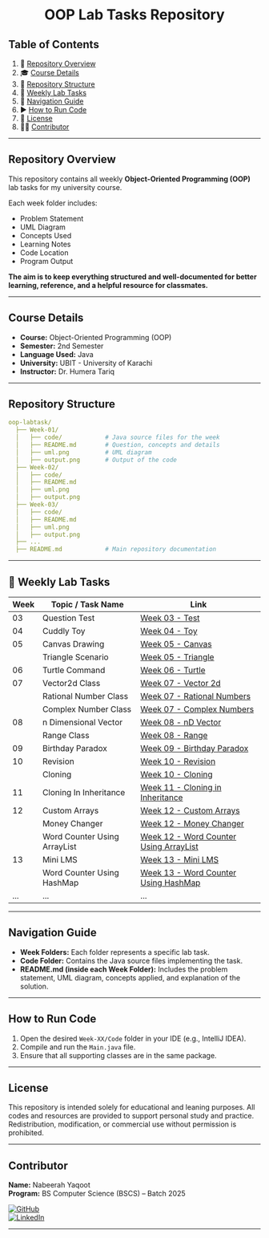 <h1 align="center"> OOP Lab Tasks Repository </h1>

## Table of Contents

1. 📖 [Repository Overview](#repository-overview)
2. 🎓 [Course Details](#course-details)
3. 📂 [Repository Structure](#repository-structure)
4. 📅 [Weekly Lab Tasks](#weekly-lab-tasks)
5. 🧭 [Navigation Guide](#navigation-guide)
6. ▶️ [How to Run Code](#how-to-run-code)
7. 📜 [License](#license)
8. 👩‍💻 [Contributor](#contributor)

---

## Repository Overview

This repository contains all weekly **Object-Oriented Programming (OOP)** lab tasks for my university course.  

Each week folder includes:

- Problem Statement
- UML Diagram
- Concepts Used
- Learning Notes
- Code Location
- Program Output 

**The aim is to keep everything structured and well-documented for better learning, reference, and a helpful resource for classmates.**

---

## Course Details

- **Course:** Object-Oriented Programming (OOP)
- **Semester:** 2nd Semester
- **Language Used:** Java
- **University:** UBIT - University of Karachi
- **Instructor:** Dr. Humera Tariq

---

## Repository Structure

```yaml
oop-labtask/
  ├── Week-01/
  │   ├── code/            # Java source files for the week
  │   ├── README.md        # Question, concepts and details 
  │   ├── uml.png          # UML diagram 
  │   ├── output.png       # Output of the code 
  ├── Week-02/
  │   ├── code/
  │   ├── README.md
  │   ├── uml.png
  │   ├── output.png           
  ├── Week-03/
  │   ├── code/
  │   ├── README.md
  │   ├── uml.png
  │   ├── output.png           
  ├── ...
  ├── README.md            # Main repository documentation

```

---

## 📅 Weekly Lab Tasks

| Week | Topic / Task Name            | Link                                                                              |
|------|------------------------------|-----------------------------------------------------------------------------------|
| 03   | Question Test                | [Week 03 - Test](src/Week03_QuestionTest)                                         |
| 04   | Cuddly Toy                   | [Week 04 - Toy](src/Week04_CuddlyToys)                                            |
| 05   | Canvas Drawing               | [Week 05 - Canvas](src/Week05_Canvas_Drawing)                                     |
|      | Triangle Scenario            | [Week 05 - Triangle](src/Week05_Triangle_Scenario)                                |
| 06   | Turtle Command               | [Week 06 - Turtle](src/Week06_Turtle_Command)                                     |
| 07   | Vector2d Class               | [Week 07 - Vector 2d](src/Week07_Vector2D)                                        |
|      | Rational Number Class        | [Week 07 - Rational Numbers](src/Week07_RationalNumbers)                          |
|      | Complex Number Class         | [Week 07 - Complex Numbers](src/Week07_ComplexNumbers)                            |
| 08   | n Dimensional Vector         | [Week 08 - nD Vector](src/Week08_n_DimensionalVectors)                            |
|      | Range Class                  | [Week 08 - Range](src/Week08_Range)                                               |
| 09   | Birthday Paradox             | [Week 09 - Birthday Paradox](src/Week09_Birthday_Paradox)                         |
| 10   | Revision                     | [Week 10 - Revision](src/Week10_Revision)                                         |
|      | Cloning                      | [Week 10 - Cloning](src/Week10_Cloning)                                           |
| 11   | Cloning In Inheritance       | [Week 11 - Cloning in Inheritance](src/Week11_Cloning_In_Inheritance)             |
| 12   | Custom Arrays                | [Week 12 - Custom Arrays](src/Week12_Custom_Arrays)                               |
|      | Money Changer                | [Week 12 - Money Changer](src/Week12_Money_Changer)                               |
|      | Word Counter Using ArrayList | [Week 12 - Word Counter Using ArrayList](src/Week12_Word_Counter_Using_ArrayList) |
| 13   | Mini LMS                     | [Week 13 - Mini LMS](src/Week13_Mini_LMS)                                         |
|      | Word Counter Using HashMap   | [Week 13 - Word Counter Using HashMap](src/Week13_Word_Counter_Using_HashMap)     |
| ...  | ...                          | ...                                                                               |

---

## Navigation Guide

- **Week Folders:** Each folder represents a specific lab task.
- **Code Folder:** Contains the Java source files implementing the task.
- **README.md (inside each Week Folder):** Includes the problem statement, UML diagram, concepts applied, and explanation of the solution.

---

## How to Run Code

1. Open the desired `Week-XX/Code` folder in your IDE (e.g., IntelliJ IDEA).
2. Compile and run the `Main.java` file.
3. Ensure that all supporting classes are in the same package.

---

## License
This repository is intended solely for educational and leaning purposes. All codes and resources are provided to support personal study and practice. Redistribution, modification, or commercial use without permission is prohibited. 

---

## Contributor

**Name:** Nabeerah Yaqoot  
**Program:** BS Computer Science (BSCS) – Batch 2025

[![GitHub](https://img.shields.io/badge/GitHub-nabeerah27-black?logo=github&logoColor=white)](https://github.com/nabeerah27)  
[![LinkedIn](https://img.shields.io/badge/LinkedIn-nabeerah27-blue?logo=linkedin&logoColor=white)](https://www.linkedin.com/in/nabeerah27)

---


